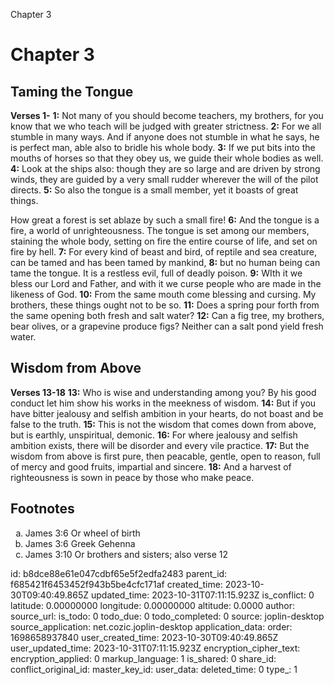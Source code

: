 Chapter 3

# Chapter 3

## Taming the Tongue

**Verses 1-**
**1:** Not many of you should become teachers, my brothers, for you know that we who teach will be judged with greater strictness.
**2:** For we all stumble in many ways. And if anyone does not stumble in what he says, he is perfect man, able also to bridle his whole body.
**3:** If we put bits into the mouths of horses so that they obey us, we guide their whole bodies as well.
**4:** Look at the ships also: though they are so large and are driven by strong winds, they are guided by a very small rudder wherever the will of the pilot directs.
**5:** So also the tongue is a small member, yet it boasts of great things.

How great a forest is set ablaze by such a small fire!
**6:** And the tongue is a fire, a world of unrighteousness. The tongue is set among our members, staining the whole body, setting on fire the entire course of life, and set on fire by hell.
**7:** For every kind of beast and bird, of reptile and sea creature, can be tamed and has been tamed by mankind,
**8:** but no human being can tame the tongue. It is a restless evil, full of deadly poison.
**9:** WIth it we bless our Lord and Father, and with it we curse people who are made in the likeness of God.
**10:** From the same mouth come blessing and cursing. My brothers, these things ought not to be so.
**11:** Does a spring pour forth from the same opening both fresh and salt water?
**12:** Can a fig tree, my brothers, bear olives, or a grapevine produce figs? Neither can a salt pond yield fresh water.

## Wisdom from Above

**Verses 13-18**
**13:** Who is wise and understanding among you? By his good conduct let him show his works in the meekness of wisdom.
**14:** But if you have bitter jealousy and selfish ambition in your hearts, do not boast and be false to the truth.
**15:** This is not the wisdom that comes down from above, but is earthly, unspiritual, demonic.
**16:** For where jealousy and selfish ambition exists, there will be disorder and every vile practice.
**17:** But the wisdom from above is first pure, then peacable, gentle, open to reason, full of mercy and good fruits, impartial and sincere.
**18:** And a harvest of righteousness is sown in peace by those who make peace.

## Footnotes

<ol type='a'>
	<li>James 3:6 Or wheel of birth</li>
	<li>James 3:6 Greek Gehenna</li>
	<li>James 3:10 Or brothers and sisters; also verse 12</li>
</ol>


id: b8dce88e61e047cdbf65e5f2edfa2483
parent_id: f685421f6453452f943b5be4cfc171af
created_time: 2023-10-30T09:40:49.865Z
updated_time: 2023-10-31T07:11:15.923Z
is_conflict: 0
latitude: 0.00000000
longitude: 0.00000000
altitude: 0.0000
author: 
source_url: 
is_todo: 0
todo_due: 0
todo_completed: 0
source: joplin-desktop
source_application: net.cozic.joplin-desktop
application_data: 
order: 1698658937840
user_created_time: 2023-10-30T09:40:49.865Z
user_updated_time: 2023-10-31T07:11:15.923Z
encryption_cipher_text: 
encryption_applied: 0
markup_language: 1
is_shared: 0
share_id: 
conflict_original_id: 
master_key_id: 
user_data: 
deleted_time: 0
type_: 1
